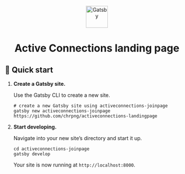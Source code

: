 <p align="center">
  <a href="https://activeconnections.live">
    <img alt="Gatsby" src="https://activeconnections.live/static/c0670e0454739885934c02bf053c0dff/cbcb7/ActiveConnections.webp" width="60" />
  </a>
</p>
<h1 align="center">
  Active Connections landing page
</h1>

## 🚀 Quick start

1.  **Create a Gatsby site.**

    Use the Gatsby CLI to create a new site.

    ```shell
    # create a new Gatsby site using activeconnections-joinpage
    gatsby new activeconnections-joinpage https://github.com/chrpng/activeconnections-landingpage
    ```

1.  **Start developing.**

    Navigate into your new site’s directory and start it up.

    ```shell
    cd activeconnections-joinpage
    gatsby develop
    ```

    Your site is now running at `http://localhost:8000`.
